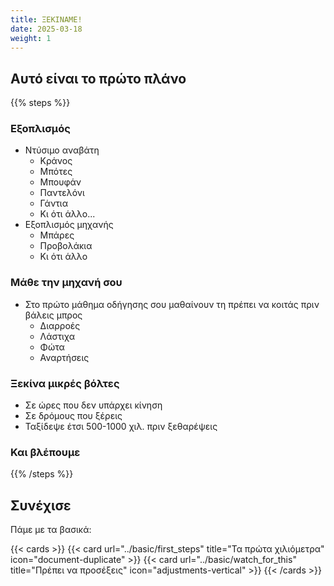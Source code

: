 ```yaml
---
title: ΞΕΚΙΝΑΜΕ!
date: 2025-03-18
weight: 1
---
```


## Αυτό είναι το πρώτο πλάνο

{{% steps %}}

### Εξοπλισμός
- Ντύσιμο αναβάτη
  - Κράνος
  - Μπότες
  - Μπουφάν
  - Παντελόνι
  - Γάντια 
  - Κι ότι άλλο...
- Εξοπλισμός μηχανής
  - Μπάρες
  - Προβολάκια
  - Κι ότι άλλο

### Μάθε την μηχανή σου 

- Στο πρώτο μάθημα οδήγησης σου μαθαίνουν τη πρέπει να κοιτάς πριν βάλεις μπρος
  - Διαρροές
  - Λάστιχα
  - Φώτα
  - Αναρτήσεις

### Ξεκίνα μικρές βόλτες

- Σε ώρες που δεν υπάρχει κίνηση
- Σε δρόμους που ξέρεις 
- Ταξίδεψε έτσι 500-1000 χιλ. πριν ξεθαρέψεις

### Και βλέπουμε 



{{% /steps %}}

## Συνέχισε

Πάμε με τα βασικά:

{{< cards >}}
  {{< card url="../basic/first_steps" title="Τα πρώτα χιλιόμετρα" icon="document-duplicate" >}}
  {{< card url="../basic/watch_for_this" title="Πρέπει να προσέξεις" icon="adjustments-vertical" >}}
{{< /cards >}}
